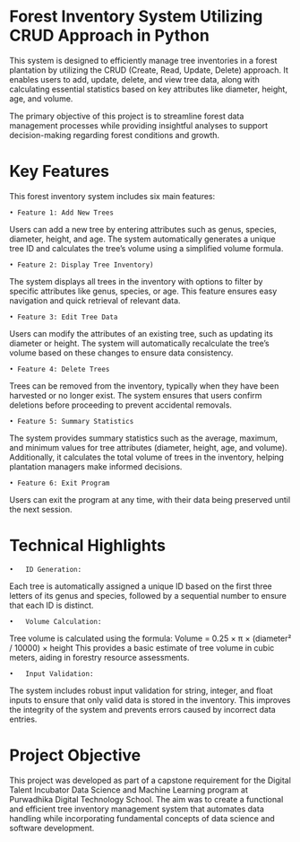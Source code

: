 # Forest Inventory System Utilizing CRUD Approach in Python

This system is designed to efficiently manage tree inventories in a forest plantation by utilizing the CRUD (Create, Read, Update, Delete) approach. It enables users to add, update, delete, and view tree data, along with calculating essential statistics based on key attributes like diameter, height, age, and volume.

The primary objective of this project is to streamline forest data management processes while providing insightful analyses to support decision-making regarding forest conditions and growth.

# Key Features

This forest inventory system includes six main features:

	• Feature 1: Add New Trees 
 Users can add a new tree by entering attributes such as genus, species, diameter, height, and age. The system automatically generates a unique tree ID and calculates the tree’s volume using a simplified volume formula.
 
	• Feature 2: Display Tree Inventory)
 The system displays all trees in the inventory with options to filter by specific attributes like genus, species, or age. This feature ensures easy navigation and quick retrieval of relevant data.
 
	• Feature 3: Edit Tree Data 
 Users can modify the attributes of an existing tree, such as updating its diameter or height. The system will automatically recalculate the tree’s volume based on these changes to ensure data consistency.
 
	• Feature 4: Delete Trees 
 Trees can be removed from the inventory, typically when they have been harvested or no longer exist. The system ensures that users confirm deletions before proceeding to prevent accidental removals.
 
	• Feature 5: Summary Statistics 
 The system provides summary statistics such as the average, maximum, and minimum values for tree attributes (diameter, height, age, and volume). Additionally, it calculates the total volume of trees in the inventory, helping plantation managers make informed decisions.
 
	• Feature 6: Exit Program 
 Users can exit the program at any time, with their data being preserved until the next session.

 # Technical Highlights

	•	ID Generation:
Each tree is automatically assigned a unique ID based on the first three letters of its genus and species, followed by a sequential number to ensure that each ID is distinct.

	•	Volume Calculation:
Tree volume is calculated using the formula:
Volume = 0.25 × π × (diameter² / 10000) × height
This provides a basic estimate of tree volume in cubic meters, aiding in forestry resource assessments.

	•	Input Validation:
The system includes robust input validation for string, integer, and float inputs to ensure that only valid data is stored in the inventory. This improves the integrity of the system and prevents errors caused by incorrect data entries.

# Project Objective

This project was developed as part of a capstone requirement for the Digital Talent Incubator Data Science and Machine Learning program at Purwadhika Digital Technology School. The aim was to create a functional and efficient tree inventory management system that automates data handling while incorporating fundamental concepts of data science and software development.

